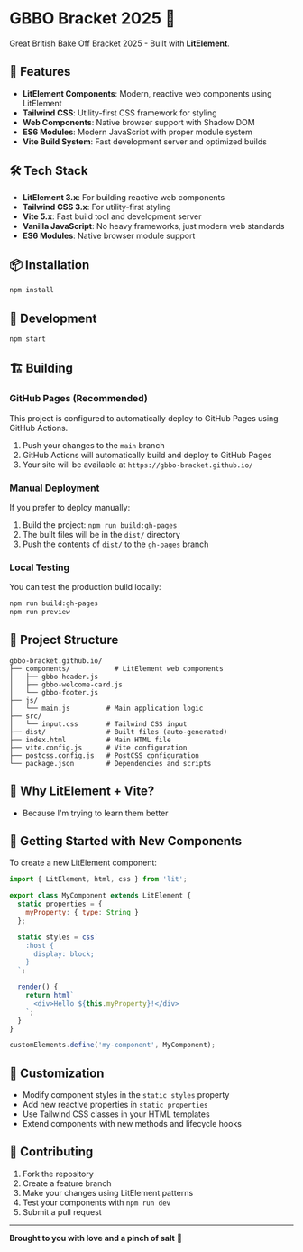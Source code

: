 # GBBO Bracket 2025 🧁

Great British Bake Off Bracket 2025 - Built with **LitElement**.

## 🚀 Features

- **LitElement Components**: Modern, reactive web components using LitElement
- **Tailwind CSS**: Utility-first CSS framework for styling
- **Web Components**: Native browser support with Shadow DOM
- **ES6 Modules**: Modern JavaScript with proper module system
- **Vite Build System**: Fast development server and optimized builds

## 🛠️ Tech Stack

- **LitElement 3.x**: For building reactive web components
- **Tailwind CSS 3.x**: For utility-first styling
- **Vite 5.x**: Fast build tool and development server
- **Vanilla JavaScript**: No heavy frameworks, just modern web standards
- **ES6 Modules**: Native browser module support

## 📦 Installation

```bash
npm install
```

## 🚀 Development

```bash
npm start
```

## 🏗️ Building

### GitHub Pages (Recommended)
This project is configured to automatically deploy to GitHub Pages using GitHub Actions.

1. Push your changes to the `main` branch
2. GitHub Actions will automatically build and deploy to GitHub Pages
3. Your site will be available at `https://gbbo-bracket.github.io/`

### Manual Deployment
If you prefer to deploy manually:

1. Build the project: `npm run build:gh-pages`
2. The built files will be in the `dist/` directory
3. Push the contents of `dist/` to the `gh-pages` branch

### Local Testing
You can test the production build locally:

```bash
npm run build:gh-pages
npm run preview
```

## 📁 Project Structure

```
gbbo-bracket.github.io/
├── components/           # LitElement web components
│   ├── gbbo-header.js
│   ├── gbbo-welcome-card.js
│   └── gbbo-footer.js
├── js/
│   └── main.js         # Main application logic
├── src/
│   └── input.css       # Tailwind CSS input
├── dist/               # Built files (auto-generated)
├── index.html          # Main HTML file
├── vite.config.js      # Vite configuration
├── postcss.config.js   # PostCSS configuration
└── package.json        # Dependencies and scripts
```

## 🌟 Why LitElement + Vite?

- Because I'm trying to learn them better

## 🚀 Getting Started with New Components

To create a new LitElement component:

```javascript
import { LitElement, html, css } from 'lit';

export class MyComponent extends LitElement {
  static properties = {
    myProperty: { type: String }
  };

  static styles = css`
    :host {
      display: block;
    }
  `;

  render() {
    return html`
      <div>Hello ${this.myProperty}!</div>
    `;
  }
}

customElements.define('my-component', MyComponent);
```

## 🎨 Customization

- Modify component styles in the `static styles` property
- Add new reactive properties in `static properties`
- Use Tailwind CSS classes in your HTML templates
- Extend components with new methods and lifecycle hooks

## 🤝 Contributing

1. Fork the repository
2. Create a feature branch
3. Make your changes using LitElement patterns
4. Test your components with `npm run dev`
5. Submit a pull request

---

**Brought to you with love and a pinch of salt** 🧂
